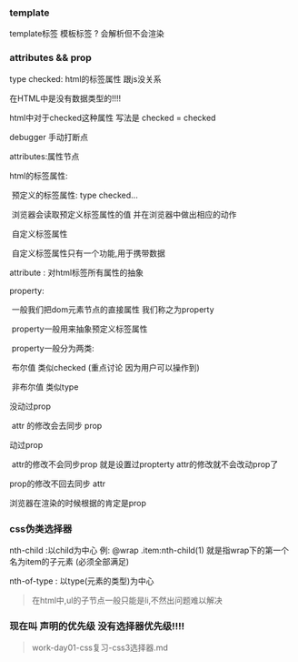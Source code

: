 ### template

template标签 模板标签 ?  会解析但不会渲染

### attributes && prop

type checked:  html的标签属性   跟js没关系

在HTML中是没有数据类型的!!!! 

html中对于checked这种属性 写法是 checked = checked



debugger  手动打断点   



attributes:属性节点



html的标签属性:

​		预定义的标签属性: type checked...

​						浏览器会读取预定义标签属性的值  并在浏览器中做出相应的动作

​		自定义标签属性

​						自定义标签属性只有一个功能,用于携带数据



attribute : 对html标签所有属性的抽象

property: 

​		一般我们把dom元素节点的直接属性  我们称之为property

​		property一般用来抽象预定义标签属性

​		property一般分为两类:

​						布尔值 类似checked (重点讨论   因为用户可以操作到)

​						非布尔值 类似type



没动过prop

​		attr  的修改会去同步  prop

动过prop

​		attr的修改不会同步prop   就是设置过propterty  attr的修改就不会改动prop了

prop的修改不回去同步 attr



浏览器在渲染的时候根据的肯定是prop

### css伪类选择器
  nth-child :以child为中心
  例:  @wrap .item:nth-child(1)
        就是指wrap下的第一个名为item的子元素 (必须全部满足)

  nth-of-type : 以type(元素的类型)为中心  

> 在html中,ul的子节点一般只能是li,不然出问题难以解决

### 现在叫  声明的优先级   没有选择器优先级!!!! 

> work-day01-css复习-css3选择器.md